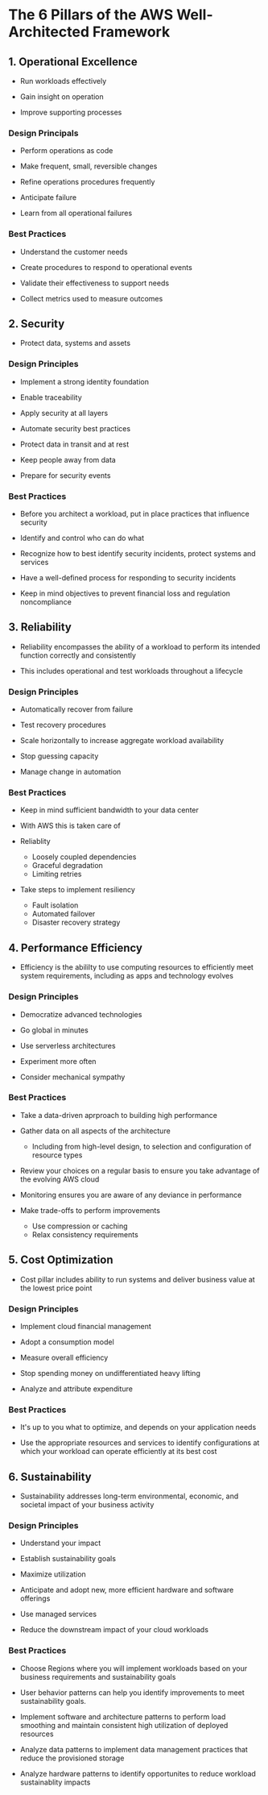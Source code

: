 # The 6 Pillars of the AWS Well-Architected Framework

## 1. Operational Excellence

* Run workloads effectively

* Gain insight on operation

* Improve supporting processes

### Design Principals

* Perform operations as code

* Make frequent, small, reversible changes

* Refine operations procedures frequently

* Anticipate failure

* Learn from all operational failures

### Best Practices

* Understand the customer needs

* Create procedures to respond to operational events

* Validate their effectiveness to support needs

* Collect metrics used to measure outcomes

## 2. Security

* Protect data, systems and assets

### Design Principles

* Implement a strong identity foundation

* Enable traceability

* Apply security at all layers

* Automate security best practices

* Protect data in transit and at rest

* Keep people away from data

* Prepare for security events

### Best Practices

* Before you architect a workload, put in place practices that influence security

* Identify and control who can do what

* Recognize how to best identify security incidents, protect systems and services

* Have a well-defined process for responding to security incidents

* Keep in mind objectives to prevent financial loss and regulation noncompliance

## 3. Reliability

* Reliability encompasses the ability of a workload to perform its intended function correctly and consistently

* This includes operational and test workloads throughout a lifecycle

### Design Principles

* Automatically recover from failure

* Test recovery procedures

* Scale horizontally to increase aggregate workload availability

* Stop guessing capacity

* Manage change in automation

### Best Practices

* Keep in mind sufficient bandwidth to your data center

* With AWS this is taken care of

* Reliablity
  * Loosely coupled dependencies
  * Graceful degradation
  * Limiting retries

* Take steps to implement resiliency
  * Fault isolation
  * Automated failover
  * Disaster recovery strategy

## 4. Performance Efficiency

* Efficiency is the abililty to use computing resources to efficiently meet system requirements, including as apps and technology evolves

### Design Principles

* Democratize advanced technologies

* Go global in minutes

* Use serverless architectures

* Experiment more often

* Consider mechanical sympathy

### Best Practices

* Take a data-driven aprproach to building high performance

* Gather data on all aspects of the architecture
  * Including from high-level design, to selection and configuration of resource types

* Review your choices on a regular basis to ensure you take advantage of the evolving AWS cloud

* Monitoring ensures you are aware of any deviance in performance

* Make trade-offs to perform improvements
  * Use compression or caching
  * Relax consistency requirements

## 5. Cost Optimization

* Cost pillar includes ability to run systems and deliver business value at the lowest price point

### Design Principles

* Implement cloud financial management

* Adopt a consumption model

* Measure overall efficiency

* Stop spending money on undifferentiated heavy lifting

* Analyze and attribute expenditure

### Best Practices

* It's up to you what to optimize, and depends on your application needs

* Use the appropriate resources and services to identify configurations at which your workload can operate efficiently at its best cost

## 6. Sustainability

* Sustainability addresses long-term environmental, economic, and societal impact of your business activity

### Design Principles

* Understand your impact

* Establish sustainability goals

* Maximize utilization

* Anticipate and adopt new, more efficient hardware and software offerings

* Use managed services

* Reduce the downstream impact of your cloud workloads

### Best Practices

* Choose Regions where you will implement workloads based on your business requirements and sustainability goals

* User behavior patterns can help you identify improvements to meet sustainability goals.

* Implement software and architecture patterns to perform load smoothing and maintain consistent high utilization of deployed resources

* Analyze data patterns to implement data management practices that reduce the provisioned storage

* Analyze hardware patterns to identify opportunites to reduce workload sustainablity impacts
